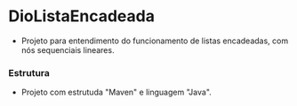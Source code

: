 # DioListaEncadeada

- Projeto para entendimento do funcionamento de listas encadeadas, com nós sequenciais lineares.

### Estrutura

- Projeto com estrutuda "Maven" e linguagem "Java".